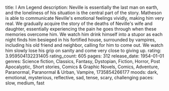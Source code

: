 title: I Am Legend
description: Neville is essentially the last man on earth, and the loneliness of his situation is the central part of the story. Matheson is able to communicate Neville's emotional feelings vividly, making him very real. We gradually acquire the story of the deaths of Neville's wife and daughter, essentially experiencing the pain he goes through when these memories overcome him. We watch him drink himself into a stupor as each night finds him besieged in his fortified house, surrounded by vampires, including his old friend and neighbor, calling for him to come out. We watch him slowly lose his grip on sanity and come very close to giving up.
rating: 3.959504132231405
rating_count: 605
pages: 312
release_date: 1954-01-01
genres: Science fiction, Classics, Fantasy, Dystopian, Fiction, Horror, Post Apocalyptic, Short stories, Comics & Graphic Novels, Comics, Adventure, Paranormal, Paranormal & Urban, Vampire, 1735854266177
moods: dark, emotional, mysterious, reflective, sad, tense, scary, challenging
paces: slow, medium, fast